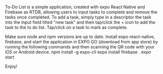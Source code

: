 To-Do List is a simple application, created with expo React Native and Firebase as RTDB, allowing users to input tasks to complete and remove the tasks once completed. 
To add a task, simply type in a descriptor the task into the input field titled "new task" and then tap/click the + icon to add the task to the to do list.
Tap/click on a task to mark as complete.

Make sure node and npm versions are up to date. 
Install expo react-native, firebase, and start the application in EXPO GO (download from app store) by running the following commands and then scanning the QR code with your iOS or Android device.
npm install -g expo-cli
expo install firebase .
expo start

Enjoy!
